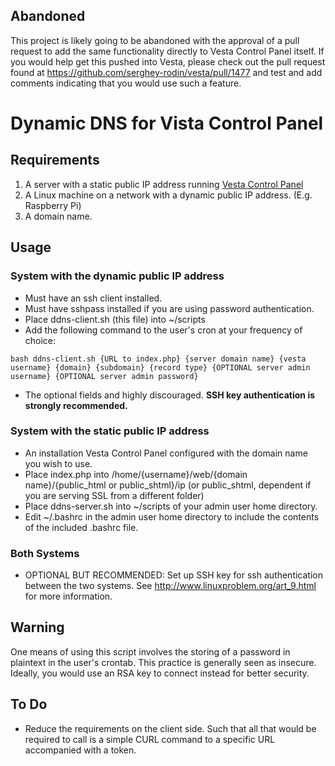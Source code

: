 ## Abandoned ##
This project is likely going to be abandoned with the approval of a pull request to add the same functionality directly to Vesta Control Panel itself. If you would help get this pushed into Vesta, please check out the pull request found at https://github.com/serghey-rodin/vesta/pull/1477 and test and add comments indicating that you would use such a feature.

# Dynamic DNS for Vista Control Panel #

## Requirements ##

1. A server with a static public IP address running [Vesta Control Panel](http://vestacp.com)
2. A Linux machine on a network with a dynamic public IP address. (E.g. Raspberry Pi)
3. A domain name.

## Usage ##

### System with the dynamic public IP address ###
- Must have an ssh client installed.
- Must have sshpass installed if you are using password authentication.
- Place ddns-client.sh (this file) into ~/scripts
- Add the following command to the user's cron at your frequency of choice: 
```
bash ddns-client.sh {URL to index.php} {server domain name} {vesta username} {domain} {subdomain} {record type} {OPTIONAL server admin username} {OPTIONAL server admin password}
```
- The optional fields and highly discouraged. **SSH key authentication is strongly recommended.**

### System with the static public IP address ###
- An installation Vesta Control Panel configured with the domain name you wish to use.
- Place index.php into /home/{username}/web/{domain name}/{public_html or public_shtml}/ip (or public_shtml, dependent if you are serving SSL from a different folder)
- Place ddns-server.sh into ~/scripts of your admin user home directory.
- Edit ~/.bashrc in the admin user home directory to include the contents of the included .bashrc file.

### Both Systems ###
- OPTIONAL BUT RECOMMENDED: Set up SSH key for ssh authentication between the two systems. See http://www.linuxproblem.org/art_9.html for more information.

## Warning ##
One means of using this script involves the storing of a password in plaintext in the user's crontab. This practice is generally seen as insecure.
Ideally, you would use an RSA key to connect instead for better security.

## To Do ##
- Reduce the requirements on the client side. Such that all that would be required to call is a simple CURL command to a specific URL accompanied with a token.
